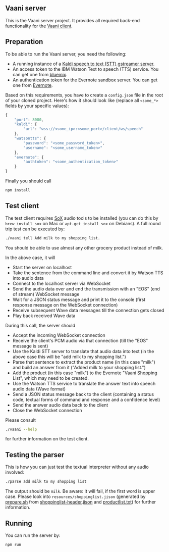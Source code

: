 Vaani server
------------

This is the Vaani server project. It provides all required back-end functionality for the [Vaani client](https://github.com/mozilla/vaani.client).

Preparation
-----------

To be able to run the Vaani server, you need the following:
- A running instance of a [Kaldi speech to text (STT) gstreamer server](https://github.com/alumae/kaldi-gstreamer-server).
- An access token to the IBM Watson Text to speech (TTS) service. You can get one from [bluemix](https://bluemix.net).
- An authentication token for the Evernote sandbox server. You can get one from [Evernote](https://dev.evernote.com/).

Based on this requirements, you have to create a ```config.json``` file in the root of your cloned project. Here's how it should look like (replace all ```<some_*>``` fields by your specific values):

```javascript
{
    "port": 8080,
    "kaldi": {
        "url": "wss://<some_ip>:<some_port>/client/ws/speech"
    },
    "watsontts": {
        "password": "<some_password_token>",
        "username": "<some_username_token>"
    },
    "evernote": {
        "authtoken": "<some_authentication_token>"
    }
}
```

Finally you should call
``` sh
npm install
```

Test client
-----------
The test client requires [SoX](http://sox.sourceforge.net/) audio tools to be installed (you can do this by ```brew install sox``` on Mac or ```apt-get install sox``` on Debians).
A full round trip test can be executed by:
``` sh
./vaani tell Add milk to my shopping list.
```
You should be able to use almost any other grocery product instead of milk.

In the above case, it will
 - Start the server on localhost
 - Take the sentence from the command line and convert it by Watson TTS into audio data
 - Connect to the localhost server via WebSocket
 - Send the audio data over and end the transmission with an "EOS" (end of stream) WebSocket message
 - Wait for a JSON status message and print it to the console (first response message on the WebSocket connection)
 - Receive subsequent Wave data messages till the connection gets closed
 - Play back received Wave data

During this call, the server should
 - Accept the incoming WebSocket connection
 - Receive the client's PCM audio via that connection (till the "EOS" message is sent)
 - Use the Kaldi STT server to translate that audio data into text (in the above case this will be "add milk to my shopping list.")
 - Parse that sentence to extract the product name (in this case "milk") and build an answer from it ("Added milk to your shopping list.")
 - Add the product (in this case "milk") to the Evernote "Vaani Shopping List", which may need to be created.
 - Use the Watson TTS service to translate the answer text into speech audio data (Wave format)
 - Send a JSON status message back to the client (containing a status code, textual forms of command and response and a confidence level)
 - Send the answer audio data back to the client
 - Close the WebSocket connection

 Please consult
 ``` sh
 ./vaani --help
 ```
for further information on the test client.

Testing the parser
------------------
This is how you can just test the textual interpreter without any audio involved:
 ``` sh
 ./parse add milk to my shopping list
 ```
The output should be ```milk```. Be aware: It will fail, if the first word is upper case. Please look into ```resources/shoppinglist.jison``` (generated by
    [prepare.sh](https://github.com/mozilla/vaani.server/blob/master/resources/prepare.sh) from
    [shoppinglist-header.jison](https://github.com/mozilla/vaani.server/blob/master/resources/shoppinglist-header.jison) and
    [productlist.txt](https://github.com/mozilla/vaani.server/blob/master/resources/productlist.txt))
    for further information.

Running
-------
You can run the server by:
``` sh
npm run
```
